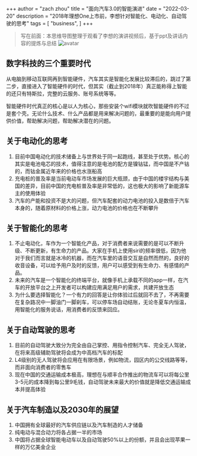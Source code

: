 +++
author = "zach zhou"
title = "面向汽车3.0的智能演进"
date = "2022-03-20"
description = "2018年理想One上市前，李想针对智能化、电动化、自动驾驶的思考"
tags = [
    "business",
]
+++

> 写在前面：本思维导图整理于观看了李想的演讲视频后，基于ppt及讲话内容的提炼与总结
![avatar](https://s3.us-west-2.amazonaws.com/secure.notion-static.com/0c5fbc78-7648-4afa-a02f-73409686c824/%E5%85%B3%E4%BA%8E%E8%87%AA%E5%8A%A8%E9%A9%BE%E9%A9%B6%E7%9A%84%E6%B7%B1%E5%BA%A6%E6%80%9D%E8%80%83.png?X-Amz-Algorithm=AWS4-HMAC-SHA256&X-Amz-Content-Sha256=UNSIGNED-PAYLOAD&X-Amz-Credential=AKIAT73L2G45EIPT3X45%2F20220320%2Fus-west-2%2Fs3%2Faws4_request&X-Amz-Date=20220320T105050Z&X-Amz-Expires=86400&X-Amz-Signature=d5971ccfc61f6f5bd85dffe449f1324b6cd686359602bb0896ee6aace6677995&X-Amz-SignedHeaders=host&response-content-disposition=filename%20%3D%22%25E5%2585%25B3%25E4%25BA%258E%25E8%2587%25AA%25E5%258A%25A8%25E9%25A9%25BE%25E9%25A9%25B6%25E7%259A%2584%25E6%25B7%25B1%25E5%25BA%25A6%25E6%2580%259D%25E8%2580%2583.png%22&x-id=GetObject)


## 数字科技的三个重要时代
从电脑到移动互联网再到智能硬件，汽车其实是智能化发展比较滞后的，跳过了第二步，直接进入了智能硬件的时代，但其实（截止到2018年）真正能称得上智能的还只有特斯拉，完整的云服务、账号系统等等。

智能硬件时代真正的核心是以人为核心，那些安装个wifi模块就吹智能硬件的不过是套个壳。无论什么技术、什么产品都是用来解决问题的，最重要的是能向用户提供价值，帮助解决问题，帮助解决潜在的问题。

## 关于电动化的思考
1. 目前中国电动化的技术储备上与世界处于同一起跑线，甚至处于优势。核心的其实是电池电芯的技术，值得注意的是电池的配方是镍钴锰，而中国是不产钴的，而钴金属近年来的价格也水涨船高
2. 充电桩的普及率是当前电动车市场发展的巨大瓶颈，由于中国的楼宇结构与美国的差异，目前中国的充电桩普及率是非常低的，这也极大的影响了新能源车主的使用体验
3. 汽车的产能和投资不是大的问题，但汽车配套的动力电池的投入是数倍于汽车本身的，随着原材料的价格上涨，动力电池的价格也在不断攀升

## 关于智能化的思考
1. 不止电动化，车作为一个智能化产品，对于消费者来说需要的是可以不断升级、不断更新，有生命力的产品。大家在手机上使用siri的频率很低，因为他对于我们而言就是冰冷的机器，而在汽车里的语音交互是自然而然的，良好的收音设备，可以给予用户及时的反馈，用户可以感受到有生命力、有感情的产品。
2. 未来的汽车是一个智能化的终端平台，就像手机上承载不同的app一样，在汽车的开放平台之上开发者可以构建应用满足用户的需求，共建开放生态
3. 为什么要选择智能化？一个有力的回答是让你体验过后就回不去了，不再需要在复杂路况中一脚油门一脚刹车，可以停车场自动结账，无论冬夏车内恒温，用智能化的服务说话，用消费者的反馈来回应。

## 关于自动驾驶的思考
1. 目前的自动驾驶大致分为完全由自己掌控、用指令控制汽车、完全无人驾驶，在将来高级辅助驾驶将会成为中高档汽车的标配
2. L4级别的无人驾驶将会应用在有限场景，例如物流，园区内的公交线路等等，而非面向消费者的零售车
3. 现在中国的交通运输成本极高，理想在与顺丰合作推出的物流车可以将每公里3-5元的成本降到每公里9毛钱，自动驾驶未来最大的价值就是降低交通运输成本并提高体验

## 关于汽车制造以及2030年的展望
1. 中国拥有全球最好的汽车供应链以及汽车制造的人才储备
2. 纯电动与混合动力将各占据一半的市场
3. 中国将占据全球智能电动车以及自动驾驶50%以上的份额，并且会出现苹果一样的万亿美金企业